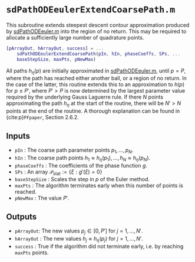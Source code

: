 # `sdPathODEeulerExtendCoarsePath.m`

This subroutine extends steepest descent contour approximation produced by [sdPathODEeuler.m](sdPathODEeuler.md) into the region of no return. This may
be required to allocate a sufficiently large number of quadrature points.

```matlab
[pArrayOut, hArrayOut, success] = ...
    sdPathODEeulerExtendCoarsePath(pIn, hIn, phaseCoeffs, SPs, ...
    baseStepSize, maxPts, pNewMax)
```

All paths $h_\eta(p)$ are initially approximated in [sdPathODEeuler.m](sdPathODEeuler.md), until $p=P$, where the path has reached either another ball, or a region of no return. In the case of the latter, this routine extends this to an approximation to $h(p)$ for $p\leq P'$, where $P'>P$ is now determined by the largest parameter value required by the underlying Gauss Laguerre rule. If there $N$ points approximating the path $h_\eta$ at the start of the routine, there will be $N'>N$ points at the end of the routine. A thorough explanation can be found in {cite:p}`PFpaper`, Section 2.6.2.

## Inputs

* `pIn` : The coarse path parameter points $p_1,\ldots,p_N$.
* `hIn` : The coarse path points $h_1\approx h_\eta(p_1),\ldots,h_N\approx h_\eta(p_N)$.
* `phaseCoeffs` : The coefficients of the phase function $g$.
* `SPs` : An array $\mathcal{P}_{\mathrm{stat}}:=\{\xi:g'(\xi)=0\}$
* `baseStepSize` : Scales the step in $p$ of the Euler method. 
* `maxPts` : The algorithm terminates early when this number of points is reached.
* `pNewMax` : The value $P'$.

## Outputs

* `pArrayOut`: The new values $p_j\in[0,P']$ for $j=1,\ldots,N'$.
* `hArrayOut` : The new values $h_j\approx h_\eta(p_j)$ for $j=1,\ldots,N'$.
* `success` : True if the algorithm did not terminate early, i.e. by reaching `maxPts` points.